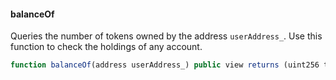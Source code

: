 #### balanceOf

Queries the number of tokens owned by the address `userAddress_`.
Use this function to check the holdings of any account.

``` js
function balanceOf(address userAddress_) public view returns (uint256 tokenBalance)
```